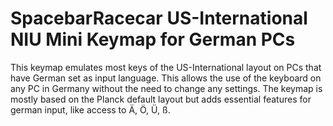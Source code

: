 # SpacebarRacecar US-International NIU Mini Keymap for German PCs

This keymap emulates most keys of the US-International layout on PCs that have German set as input language.
This allows the use of the keyboard on any PC in Germany without the need to change any settings.
The keymap is mostly based on the Planck default layout but adds essential features for german input, like access to Ä, Ö, Ü, ß.
